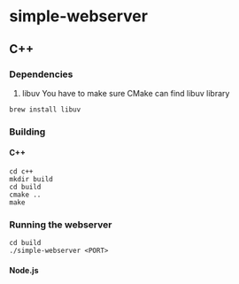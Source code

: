 # simple-webserver

## C++
### Dependencies
1. libuv
You have to make sure CMake can find libuv library
```sh-session
brew install libuv
```

### Building
#### C++
```sh-session
cd c++
mkdir build
cd build
cmake ..
make
```

### Running the webserver
```sh-session
cd build
./simple-webserver <PORT>
```

#### Node.js
```sh-session
```
